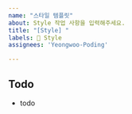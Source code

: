 ```yaml
---
name: "스타일 템플릿"
about: Style 작업 사항을 입력해주세요.
title: "[Style] "
labels: 🎨 Style
assignees: 'Yeongwoo-Poding'

---
```


## Todo
- todo
